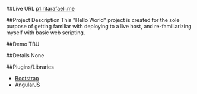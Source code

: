 
##Live URL
[p1.ritarafaeli.me](http://www.p1.ritarafaeli.me)

##Project Description
This "Hello World" project is created for the sole purpose of getting familiar with deploying to a live host, and re-familiarizing myself with basic web scripting.

##Demo
TBU

##Details
None

##Plugins/Libraries
* [Bootstrap](http://getbootstrap.com/)
* [AngularJS](https://angularjs.org/)
